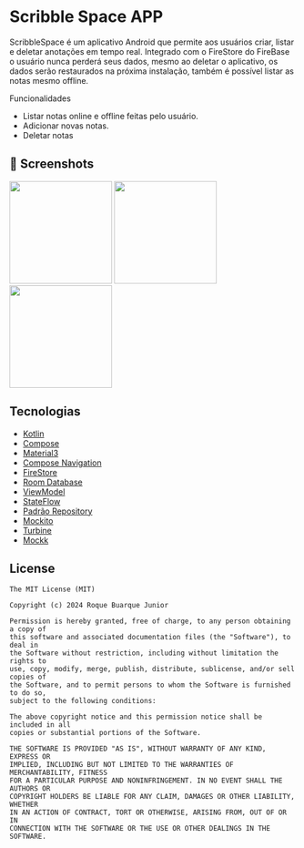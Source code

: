# Scribble Space APP
ScribbleSpace é um aplicativo Android que permite aos usuários criar, listar e deletar anotações em tempo real. Integrado com o FireStore do FireBase o usuário nunca perderá seus dados, mesmo ao deletar o aplicativo, os dados serão restaurados na próxima instalação, também é possível listar as notas mesmo offline. 

Funcionalidades
- Listar notas online e offline feitas pelo usuário.
- Adicionar novas notas.
- Deletar notas
  
## :camera_flash: Screenshots
<!-- You can add more screenshots here if you like -->
<img src="https://github.com/roquebuarquejr/scribblespace/assets/11612508/937acf43-da5c-47e9-9c64-dbb24ed5c54e" width=180/> <img src="https://github.com/roquebuarquejr/scribblespace/assets/11612508/9cf53d6b-0cab-47c3-8b51-d38123a44488" width=180/>  <img src="https://github.com/roquebuarquejr/scribblespace/assets/11612508/1fa8615a-7b1e-48fd-9574-3a438237b78e" width=180/>

## Tecnologias
- [Kotlin](https://kotlinlang.org/)
- [Compose](https://developer.android.com/develop/ui/compose?hl=pt-br)
- [Material3](https://developer.android.com/jetpack/androidx/releases/compose-material3?hl=pt-br)
- [Compose Navigation](https://developer.android.com/develop/ui/compose/navigation?hl=pt-br)
- [FireStore](https://firebase.google.com/products/firestore)
- [Room Database](https://developer.android.com/training/data-storage/room?hl=pt-br)
- [ViewModel](https://developer.android.com/topic/libraries/architecture/viewmodel?hl=pt-br)
- [StateFlow](https://developer.android.com/kotlin/flow/stateflow-and-sharedflow?hl=pt-br)
- [Padrão Repository](https://developer.android.com/topic/architecture/data-layer?hl=pt-br)
- [Mockito](https://site.mockito.org/)
- [Turbine](https://github.com/cashapp/turbine)
- [Mockk](https://mockk.io/) 

## License
```
The MIT License (MIT)

Copyright (c) 2024 Roque Buarque Junior

Permission is hereby granted, free of charge, to any person obtaining a copy of
this software and associated documentation files (the "Software"), to deal in
the Software without restriction, including without limitation the rights to
use, copy, modify, merge, publish, distribute, sublicense, and/or sell copies of
the Software, and to permit persons to whom the Software is furnished to do so,
subject to the following conditions:

The above copyright notice and this permission notice shall be included in all
copies or substantial portions of the Software.

THE SOFTWARE IS PROVIDED "AS IS", WITHOUT WARRANTY OF ANY KIND, EXPRESS OR
IMPLIED, INCLUDING BUT NOT LIMITED TO THE WARRANTIES OF MERCHANTABILITY, FITNESS
FOR A PARTICULAR PURPOSE AND NONINFRINGEMENT. IN NO EVENT SHALL THE AUTHORS OR
COPYRIGHT HOLDERS BE LIABLE FOR ANY CLAIM, DAMAGES OR OTHER LIABILITY, WHETHER
IN AN ACTION OF CONTRACT, TORT OR OTHERWISE, ARISING FROM, OUT OF OR IN
CONNECTION WITH THE SOFTWARE OR THE USE OR OTHER DEALINGS IN THE SOFTWARE.
```
